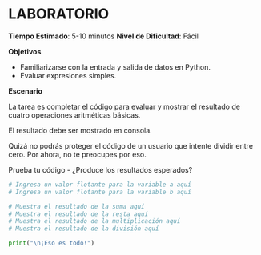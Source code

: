 # LABORATORIO

**Tiempo Estimado**: 5-10 minutos
**Nivel de Dificultad**: Fácil

**Objetivos**

- Familiarizarse con la entrada y salida de datos en Python.
- Evaluar expresiones simples.

**Escenario**

La tarea es completar el código para evaluar y mostrar el resultado de cuatro operaciones aritméticas básicas.

El resultado debe ser mostrado en consola.

Quizá no podrás proteger el código de un usuario que intente dividir entre cero. Por ahora, no te preocupes por eso.

Prueba tu código - ¿Produce los resultados esperados?

```python
# Ingresa un valor flotante para la variable a aquí
# Ingresa un valor flotante para la variable b aquí

# Muestra el resultado de la suma aquí
# Muestra el resultado de la resta aquí
# Muestra el resultado de la multiplicación aquí
# Muestra el resultado de la división aquí

print("\n¡Eso es todo!")
```